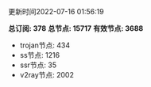 更新时间2022-07-16 01:56:19

**总订阅: 378**
**总节点: 15717**
**有效节点: 3688**
- trojan节点: 434
- ss节点: 1216
- ssr节点: 35
- v2ray节点: 2002
